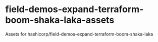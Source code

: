 # field-demos-expand-terraform-boom-shaka-laka-assets
Assets for hashicorp/field-demos-expand-terraform-boom-shaka-laka
